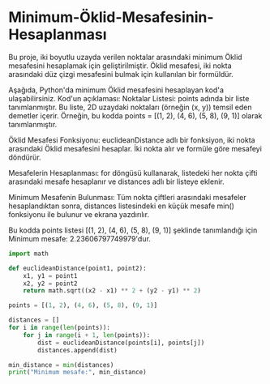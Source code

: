 # Minimum-Öklid-Mesafesinin-Hesaplanması

Bu proje, iki boyutlu uzayda verilen noktalar arasındaki minimum Öklid mesafesini hesaplamak için geliştirilmiştir. Öklid mesafesi, iki nokta arasındaki düz çizgi mesafesini bulmak için kullanılan bir formüldür.

Aşağıda, Python'da minimum Öklid mesafesini hesaplayan kod'a ulaşabilirsiniz.
Kod'un açıklaması:
Noktalar Listesi: points adında bir liste tanımlanmıştır. Bu liste, 2D uzaydaki noktaları (örneğin (x, y)) temsil eden demetler içerir. Örneğin, bu kodda points = [(1, 2), (4, 6), (5, 8), (9, 1)] olarak tanımlanmıştır.

Öklid Mesafesi Fonksiyonu: euclideanDistance adlı bir fonksiyon, iki nokta arasındaki Öklid mesafesini hesaplar. İki nokta alır ve formüle göre mesafeyi döndürür.

Mesafelerin Hesaplanması: for döngüsü kullanarak, listedeki her nokta çifti arasındaki mesafe hesaplanır ve distances adlı bir listeye eklenir.

Minimum Mesafenin Bulunması: Tüm nokta çiftleri arasındaki mesafeler hesaplandıktan sonra, distances listesindeki en küçük mesafe min() fonksiyonu ile bulunur ve ekrana yazdırılır.

Bu kodda  points listesi [(1, 2), (4, 6), (5, 8), (9, 1)] şeklinde tanımlandığı için Minimum mesafe: 2.23606797749979'dur.

```python
import math

def euclideanDistance(point1, point2):
    x1, y1 = point1
    x2, y2 = point2
    return math.sqrt((x2 - x1) ** 2 + (y2 - y1) ** 2)

points = [(1, 2), (4, 6), (5, 8), (9, 1)]

distances = []
for i in range(len(points)):
    for j in range(i + 1, len(points)):
        dist = euclideanDistance(points[i], points[j])
        distances.append(dist)

min_distance = min(distances)
print("Minimum mesafe:", min_distance)


